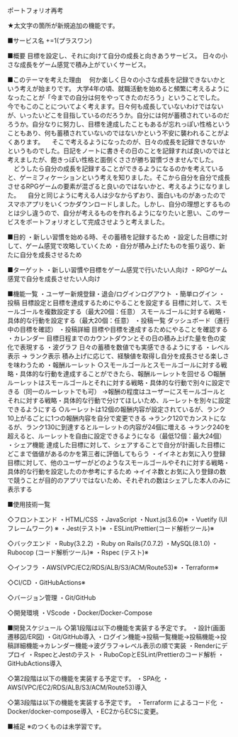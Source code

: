 ポートフォリオ再考

★太文字の箇所が新規追加の機能です。

■サービス名
+=1(プラスワン)

■概要
目標を設定し、それに向けて自分の成長と向きあうサービス。
日々の小さな成長をゲーム感覚で積み上がていくサービス。

■このテーマを考えた理由
　何か楽しく日々の小さな成長を記録できないかという考えが始まりです。
大学4年の頃、就職活動を始めると頻繁に考えるようになったことが「今までの自分は何をやってきたのだろう」ということでした。
今でもこのことについてよく考えます。日々何も成長していないわけではないが、いったいどこを目指しているのだろうか。自分には何が蓄積されているのだろうか。自分なりに努力し、目標を達成したこともあるが忘れっぽい性格ということもあり、何も蓄積されていないのではないかという不安に襲われることがよくあります。
　そこで考えるようになったのが、日々の成長を記録できないかというものでした。日記をノートに書きその日のことを記録すれば良いのではと考えましたが、飽きっぽい性格と面倒くささが勝ち習慣づきませんでした。
　どうしたら自分の成長を記録することができるようになるのかを考えていると、ゲーミフィケーションという考えを知りました。そこから自分を自分で成長させるRPGゲームの要素が混ざると良いのではないかと、考えるようになりました。
　自分と同じように考える人は少なからずおり、面白いものがあったのでスマホアプリをいくつかダウンロードしました。しかし、自分の理想とするものとは少し違うので、自分が考えるものを作れるようになりたいと思い、このサービスをポートフォリオとして完成させようと考えました。

■目的
・新しい習慣を始める時、その蓄積を記録するため
・設定した目標に対して、ゲーム感覚で攻略していくため
・自分が積み上げたものを振り返り、新たに自分を成長させるため

■ターゲット
・新しい習慣や目標をゲーム感覚で行いたい人向け
・RPGゲーム感覚で自分を成長させたい人向け


■機能一覧
・ユーザー新規登録・退会/ログインログアウト
・簡単ログイン
・投稿
目標設定と目標を達成するためにやることを設定する
目標に対して、スモールゴールを複数設定する（最大20個：任意）
スモールゴールに対する戦略・具体的な行動を設定する（最大20個：任意）
・投稿一覧
ダッシュボード（進行中の目標を確認）
・投稿詳細
目標や目標を達成するためにやることを確認する
・カレンダー
目標日程までのカウントダウンとその日の積み上げた量を色の変化で表現する
・波グラフ
日々の蓄積を数値でも実感できるようにする
・レベル表示 → ランク表示
積み上げに応じて、経験値を取得し自分を成長させる楽しさを味わうため
・報酬ルーレット
○スモールゴールとスモールゴールに対する戦略・具体的な行動を達成することができたら、報酬ルーレットを回せる
○報酬ルーレットはスモールゴールとそれに対する戦略・具体的な行動で別々に設定できる（同一のルーレットでも可）
→報酬の程度はユーザーにスモールゴールとそれに対する戦略・具体的な行動で分けてほしいため、ルーレットを別々に設定できるようにする
○ルーレットは12個の報酬内容が設定されているが、ランク10上がるごとに1つの報酬内容を自分で変更できる
→ランク120でカンストになるが、ランク130に到達するとルーレットの内容が24個に増える
→ランク240を超えると、ルーレットを自由に設定できるようになる（最低12個：最大24個）
・シェア機能
達成した目標に対して、シェアすることで自分が計画した目標にどこまで価値があるのかを第三者に評価してもらう
・イイネとお気に入り登録
目標に対して、他のユーザーがどのようなスモールゴールやそれに対する戦略・具体的な行動を設定したのか参考にするため
→イイネ数とお気に入り登録の数で競うことが目的のアプリではないため、それぞれの数はシェアした本人のみに表示する


■使用技術一覧

◇フロントエンド
・HTML/CSS
・JavaScript
・Nuxt.js(3.6.0)※
・Vuetify (UIフレームワーク) ※
・Jest(テスト)※
・ESLint/Prettier(コード解析ツール)※

◇バックエンド
・Ruby(3.2.2)
・Ruby on Rails(7.0.7.2)
・MySQL(8.1.0)
・Rubocop (コード解析ツール)※
・Rspec (テスト)※

◇インフラ
・AWS(VPC/EC2/RDS/ALB/S3/ACM/Route53)※
・Terraform※

◇CI/CD
・GitHubActions※

◇バージョン管理
・Git/GitHub

◇開発環境
・VScode
・Docker/Docker-Compose



■開発スケジュール
◇第1段階は以下の機能を実装する予定です。
・設計(画面遷移図/ER図)
・Git/GitHub導入
・ログイン機能→投稿一覧機能→投稿機能→投稿詳細機能→カレンダー機能→波グラフ→レベル表示の順で実装
・Renderにデプロイ
・RspecとJestのテスト
・RuboCopとESLint/Prettierのコード解析
・GitHubActions導入

◇第2段階は以下の機能を実装する予定です。
・SPA化
・AWS(VPC/EC2/RDS/ALB/S3/ACM/Route53)導入

◇第3段階は以下の機能を実装する予定です。
・Terraform によるコード化
・Docker/docker-compose導入
・EC2からECSに変更。

■補足
※のつくものは未学習です。